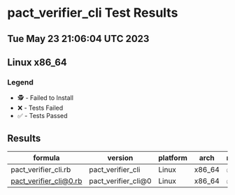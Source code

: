 # pact_verifier_cli Test Results
## Tue May 23 21:06:04 UTC 2023
## Linux x86_64
### Legend
- 🕵️ - Failed to Install
- ❌ - Tests Failed
- ✅ - Tests Passed

## Results
| formula | version | platform | arch | result |
| ------- | ------- | -------- | ---- | ------ |
| pact_verifier_cli.rb | pact_verifier_cli | Linux | x86_64 | ✅ |
| pact_verifier_cli@0.rb | pact_verifier_cli@0 | Linux | x86_64 | ✅ |
